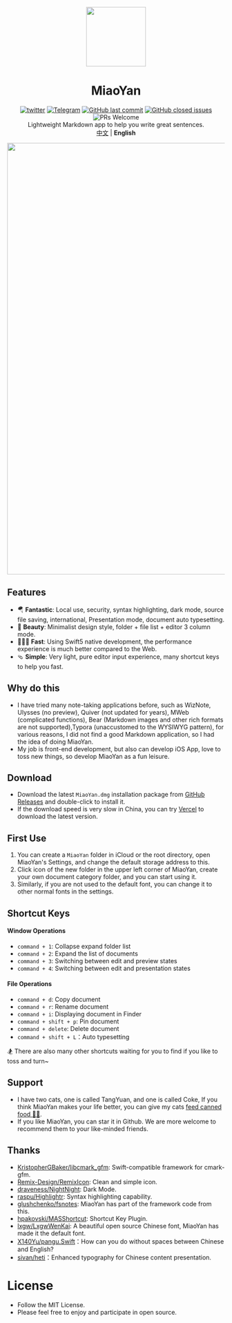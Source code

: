 <p align="center">
  <a href="https://miaoyan.app/" target="_blank"><img src=https://gw.alipayobjects.com/zos/k/t0/43.png width=138 /></a>
  <h1 align="center">MiaoYan</h1>
  <div align="center">
    <a href="https://twitter.com/HiTw93">
      <img alt="twitter" src="https://img.shields.io/twitter/follow/HiTw93?color=%231D9BF0&label=Twitter&style=flat-square"></a>
    <a href="https://t.me/miaoyan">
      <img alt="Telegram" src="https://img.shields.io/badge/Telegram-MiaoYan-blue?style=flat-square"></a>
    <a href="https://github.com/tw93/MiaoYan/commits/dev">
      <img alt="GitHub last commit" src="https://img.shields.io/github/last-commit/tw93/MiaoYan.svg?style=flat-square"></a>
    <a href="https://github.com/tw93/MiaoYan/issues?utf8=%E2%9C%93&q=">
      <img alt="GitHub closed issues" src="https://img.shields.io/github/issues-closed/tw93/MiaoYan.svg?style=flat-square"></a>
    <a>
      <img alt="PRs Welcome" src="https://img.shields.io/badge/PRs-welcome-brightgreen.svg?style=flat-square"></a>
  </div>
  <div align="center">Lightweight Markdown app to help you write great sentences.</div>
  <div align="center"><a href="https://github.com/tw93/MiaoYan">中文</a> | <strong>English</strong></div>
</p>

<kbd>
<img src=https://gw.alipayobjects.com/zos/k/8m/en.gif width=1000>
</kbd>

## Features

- 🪂 **Fantastic**: Local use, security, syntax highlighting, dark mode, source file saving, international, Presentation mode, document auto typesetting.
- 🐶 **Beauty**: Minimalist design style, folder + file list + editor 3 column mode.
- 🏌🏽‍♂️ **Fast**: Using Swift5 native development, the performance experience is much better compared to the Web.
- 🩴 **Simple**: Very light, pure editor input experience, many shortcut keys to help you fast.

## Why do this

- I have tried many note-taking applications before, such as WizNote, Ulysses (no preview), Quiver (not updated for years), MWeb (complicated functions), Bear (Markdown images and other rich formats are not supported),Typora (unaccustomed to the WYSIWYG pattern), for various reasons, I did not find a good Markdown application, so I had the idea of doing MiaoYan.
- My job is front-end development, but also can develop iOS App, love to toss new things, so develop MiaoYan as a fun leisure.

## Download

- Download the latest `MiaoYan.dmg` installation package from <a href="https://github.com/tw93/MiaoYan/releases" target="_blank">GitHub Releases</a> and double-click to install it.
- If the download speed is very slow in China, you can try <a href="https://miaoyan.app/Release/MiaoYan.dmg" target="_blank">Vercel</a> to download the latest version.

## First Use

1. You can create a `MiaoYan` folder in iCloud or the root directory, open MiaoYan's Settings, and change the default storage address to this.
2. Click icon of the new folder in the upper left corner of MiaoYan, create your own document category folder, and you can start using it.
3. Similarly, if you are not used to the default font, you can change it to other normal fonts in the settings.

## Shortcut Keys

#### Window Operations

- `command + 1`: Collapse expand folder list
- `command + 2`: Expand the list of documents
- `command + 3`: Switching between edit and preview states
- `command + 4`: Switching between edit and presentation states

#### File Operations

- `command + d`: Copy document
- `command + r`: Rename document
- `command + i`: Displaying document in Finder
- `command + shift + p`: Pin document
- `command + delete`: Delete document
- `command + shift + L`：Auto typesetting

🏂 There are also many other shortcuts waiting for you to find if you like to toss and turn~

## Support

- I have two cats, one is called TangYuan, and one is called Coke, If you think MiaoYan makes your life better, you can give my cats [feed canned food 🥩🍤](https://miaoyan.app/cats.html).
- If you like MiaoYan, you can star it in Github. We are more welcome to recommend them to your like-minded friends.

## Thanks

- <a href="https://github.com/KristopherGBaker/libcmark_gfm" target="_blank">KristopherGBaker/libcmark_gfm</a>: Swift-compatible framework for cmark-gfm.
- <a href="https://github.com/Remix-Design/RemixIcon" target="_blank">Remix-Design/RemixIcon</a>: Clean and simple icon.
- <a href="https://github.com/draveness/NightNight" target="_blank">draveness/NightNight</a>: Dark Mode.
- <a href="https://github.com/raspu/Highlightr" target="_blank">raspu/Highlightr</a>: Syntax highlighting capability.
- <a href="https://github.com/glushchenko/fsnotes" target="_blank">glushchenko/fsnotes</a>: MiaoYan has part of the framework code from this.
- <a href="https://github.com/shpakovski/MASShortcut" target="_blank">hpakovski/MASShortcut</a>: Shortcut Key Plugin.
- <a href="https://github.com/lxgw/LxgwWenKai" target="_blank">lxgw/LxgwWenKai</a>: A beautiful open source Chinese font, MiaoYan has made it the default font.
- <a href="https://github.com/X140Yu/pangu.Swift" target="_blank">X140Yu/pangu.Swift</a>：How can you do without spaces between Chinese and English?
- <a href="https://github.com/sivan/heti" target="_blank">sivan/heti</a>：Enhanced typography for Chinese content presentation.

# License

- Follow the MIT License.
- Please feel free to enjoy and participate in open source.
